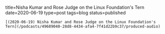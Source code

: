 
title=Nisha Kumar and Rose Judge on the Linux Foundation's Tern
date=2020-06-19
type=post
tags=blog
status=published
~~~~~~
[(2020-06-19) Nisha Kumar and Rose Judge on the Linux Foundation's Tern](/podcasts/49689040-28d8-4434-afa4-7f41d22b9c37/produced-audio) 
            
